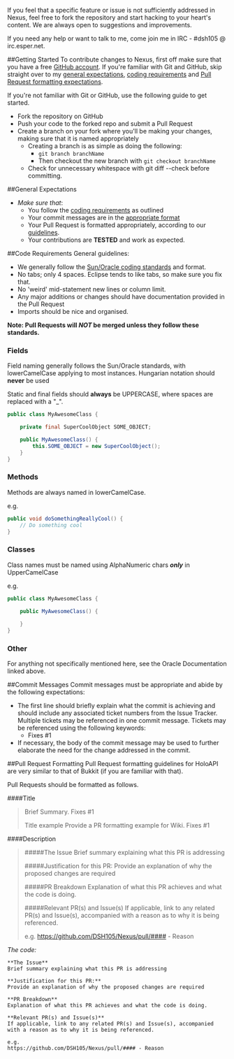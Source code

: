 If you feel that a specific feature or issue is not sufficiently addressed in Nexus, feel free to fork the repository and start hacking to your heart's content. We are always open to suggestions and improvements.

If you need any help or want to talk to me, come join me in IRC - #dsh105 @ irc.esper.net.

##Getting Started
To contribute changes to Nexus, first off make sure that you have a free [GitHub account](https://github.com/join). If you're familiar with Git and GitHub, skip straight over to my [general expectations](#general-expectations), [coding requirements](#code-requirements) and [Pull Request formatting expectations](#pull-request-formatting).

If you're not familiar with Git or GitHub, use the following guide to get started.
* Fork the repository on GitHub
* Push your code to the forked repo and submit a Pull Request
* Create a branch on your fork where you'll be making your changes, making sure that it is named appropriately
    * Creating a branch is as simple as doing the following:
        * `git branch branchName`
        * Then checkout the new branch with `git checkout branchName`
    * Check for unnecessary whitespace with git diff --check before committing.

##General Expectations
* *Make sure that*:
    * You follow the [coding requirements](#code-requirements) as outlined
    * Your commit messages are in the [appropriate format](#commit-messages)
    * Your Pull Request is formatted appropriately, according to our [guidelines](#pull-request-formatting).
    * Your contributions are **TESTED** and work as expected.

##Code Requirements
General guidelines:
* We generally follow the [Sun/Oracle coding standards](http://www.oracle.com/technetwork/java/javase/documentation/codeconvtoc-136057.html) and format.
* No tabs; only 4 spaces. Eclipse tends to like tabs, so make sure you fix that.
* No 'weird' mid-statement new lines or column limit.
* Any major additions or changes should have documentation provided in the Pull Request
* Imports should be nice and organised.

**Note: Pull Requests will _NOT_ be merged unless they follow these standards.**

### Fields
Field naming generally follows the Sun/Oracle standards, with lowerCamelCase applying to most instances. Hungarian notation should **never** be used

Static and final fields should **always** be UPPERCASE, where spaces are replaced with a "_".

```java
public class MyAwesomeClass {

    private final SuperCoolObject SOME_OBJECT;

    public MyAwesomeClass() {
        this.SOME_OBJECT = new SuperCoolObject();
    }
}
```

### Methods
Methods are always named in lowerCamelCase. 

e.g.
```java
public void doSomethingReallyCool() {
    // Do something cool
}
```

### Classes
Class names must be named using AlphaNumeric chars **_only_** in UpperCamelCase

e.g.
```java
public class MyAwesomeClass {

    public MyAwesomeClass() {
        
    }
}
```

### Other
For anything not specifically mentioned here, see the Oracle Documentation linked above.

##Commit Messages
Commit messages must be appropriate and abide by the following expectations:
* The first line should briefly explain what the commit is achieving and should include any associated ticket numbers from the Issue Tracker. Multiple tickets may be referenced in one commit message. Tickets may be referenced using the following keywords:
    * Fixes #1
* If necessary, the body of the commit message may be used to further elaborate the need for the change addressed in the commit.

##Pull Request Formatting
Pull Request formatting guidelines for HoloAPI are very similar to that of Bukkit (if you are familiar with that).

Pull Requests should be formatted as follows.

####Title
> Brief Summary. Fixes #1
>
> Title example
> Provide a PR formatting example for Wiki. Fixes #1

####Description
> #####The Issue
> Brief summary explaining what this PR is addressing
>
> #####Justification for this PR:
> Provide an explanation of why the proposed changes are required
>
> #####PR Breakdown
> Explanation of what this PR achieves and what the code is doing.
>
> #####Relevant PR(s) and Issue(s)
> If applicable, link to any related PR(s) and Issue(s), accompanied with a reason as to why it is being referenced.
>
> e.g.
> https://github.com/DSH105/Nexus/pull/#### - Reason

*The code:*
```
**The Issue**
Brief summary explaining what this PR is addressing

**Justification for this PR:**
Provide an explanation of why the proposed changes are required

**PR Breakdown**
Explanation of what this PR achieves and what the code is doing.

**Relevant PR(s) and Issue(s)**
If applicable, link to any related PR(s) and Issue(s), accompanied with a reason as to why it is being referenced.

e.g.
https://github.com/DSH105/Nexus/pull/#### - Reason
```
